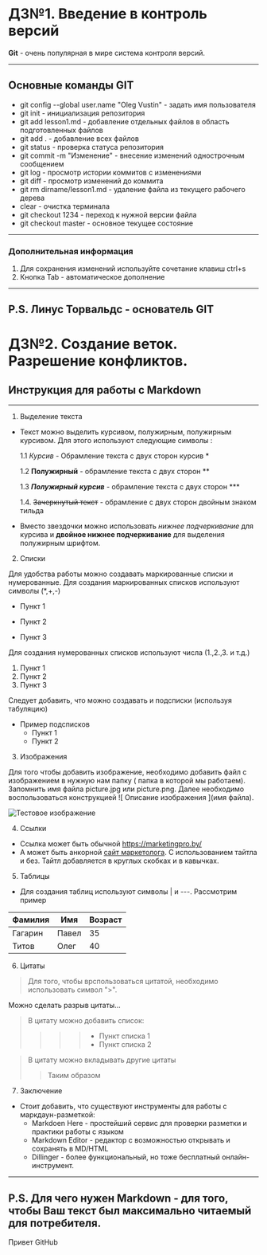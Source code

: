 # ДЗ№1. Введение в контроль версий
**Git** - очень популярная в мире система контроля версий.
*** 
## Основные команды GIT
* git config --global user.name "Oleg Vustin" - задать имя пользователя
* git init - инициализация репозитория
* git add lesson1.md - добавление отдельных файлов в область подготовленных файлов
* git add . - добавление всех файлов
* git status - проверка статуса репозитория
* git commit -m "Изменение" - внесение изменений однострочным сообщением
* git log - просмотр истории коммитов с изменениями
* git diff - просмотр изменений до коммита
* git rm dirname/lesson1.md - удаление файла из текущего рабочего дерева
* clear - очистка терминала
* git checkout 1234 - переход к нужной версии файла
* git checkout master - основное текущее состояние
***
### Дополнительная информация
1. Для сохранения изменений используйте сочетание клавиш ctrl+s
2. Кнопка Tab - автоматическое дополнение 
_________________________________________
## P.S. Линус Торвальдс - основатель GIT

# ДЗ№2. Создание веток. Разрешение конфликтов.
## Инструкция для работы с Markdown
***
1. Выделение текста
* Текст можно выделить курсивом, полужирным, полужирным курсивом. Для этого используют следующие символы :

    1.1  *Курсив* - Обрамление текста с двух сторон курсив *

    1.2  **Полужирный** - обрамление текста с двух сторон **

    1.3  ***Полужирный курсив*** - обрамление текста с двух сторон ***

    1.4. ~~Зачеркнутый текст~~ - обрамление с двух сторон двойным знаком тильда
* Вместо звездочки можно использовать _нижнее подчеркивание_ для курсива и __двойное нижнее подчеркивание__ для выделения полужирным шрифтом.    
2. Списки

Для удобства работы можно создавать маркированные списки и нумерованные.
Для создания маркированных списков используют символы (*,+,-)
* Пункт 1
+ Пункт 2
- Пункт 3

Для создания нумерованных списков используют числа (1.,2.,3. и т.д.)
1. Пункт 1
2. Пункт 2 
3. Пункт 3

Следует добавить, что можно создавать и подсписки (используя табуляцию)
* Пример подсписков
    * Пункт 1
    * Пункт 2

3. Изображения

Для того чтобы добавить изображение, необходимо добавить файл с изображением в нужную нам папку ( папка в которой мы работаем). Запомнить имя файла picture.jpg или picture.png. Далее необходимо воспользоваться конструкцией  ![ Описание изображения ](имя файла).

![Тестовое изображение](pic1.png)



4. Ссылки 
* Ссылка может быть обычной https://marketingpro.by/
* А может быть анкорной [сайт маркетолога](https://marketingpro.by/ "marketingpro.by"). С использованием тайтла и без. Тайтл добавляется в круглых скобках и в кавычках.

5. Таблицы
* Для создания таблиц используют символы | и ---. Рассмотрим пример

|Фамилия|Имя  |Возраст|
|-------|-----|-------|
|Гагарин|Павел|  35   |
|Титов  |Олег |  40   |



6. Цитаты
> Для того, чтобы врспользоваться цитатой, необходимо использовать символ ">".

Можно сделать разрыв цитаты...
> В цитату можно добавить список:
>>>>* Пункт списка 1
>>>>* Пункт списка 2

> В цитату можно вкладывать другие цитаты 
>> Таким образом

7. Заключение
* Стоит добавить, что существуют инструменты для работы с маркдаун-разметкой:
    * Markdoen Here - простейший сервис для проверки разметки и практики работы с языком
    * Markdown Editor - редактор с возможностью открывать и сохранять в MD/HTML
    * Dillinger - более функциональный, но тоже бесплатный онлайн-инструмент.

***
## P.S. Для чего нужен Markdown - для того, чтобы Ваш текст был максимально читаемый для потребителя.    

Привет GitHub